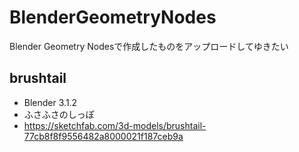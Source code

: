 # BlenderGeometryNodes
Blender Geometry Nodesで作成したものをアップロードしてゆきたい

## brushtail
- Blender 3.1.2
- ふさふさのしっぽ
- https://sketchfab.com/3d-models/brushtail-77cb8f8f9556482a8000021f187ceb9a
